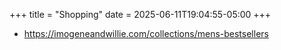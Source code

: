 +++
title = "Shopping"
date = 2025-06-11T19:04:55-05:00
+++

* https://imogeneandwillie.com/collections/mens-bestsellers
